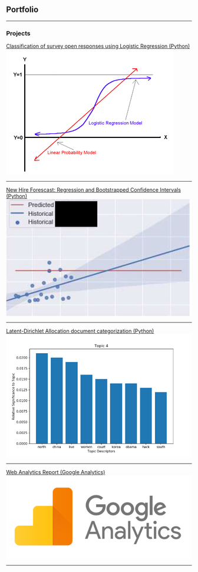 ## Portfolio

---

### Projects

[Classification of survey open responses using Logistic Regression (Python)](/pdf/reg-model.pdf)
<img src="images/log_reg_vs_linear.png?raw=true"/>

---
[New Hire Forescast: Regression and Bootstrapped Confidence Intervals (Python)](/pdf/ecolab_bootstrap_model.pdf)
<img src="images/ecolab_bootstrap_thumbnail.PNG?raw=true"/>

---
[Latent-Dirichlet Allocation document categorization (Python)](/pdf/lda-model-example.pdf)
<img src="images/barTopic4.png?raw=true"/>

---
[Web Analytics Report (Google Analytics)](/pdf/web-analytics-report.pdf)
<img src="images/google-analytics-logo.png?raw=true"/>

---
<!--
### Index

- [Project 1 Title](http://example.com/)
- [Project 2 Title](http://example.com/)
- [Project 3 Title](http://example.com/)
- [Project 4 Title](http://example.com/)
- [Project 5 Title](http://example.com/)
-->

<!--
<p style="font-size:11px">Page template forked from <a href="https://github.com/evanca/quick-portfolio">evanca (Thanks evanca! - Lee)</a></p>
 Remove above link if you don't want to attibute -->
